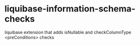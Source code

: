 # liquibase-information-schema-checks
liquibase extension that adds isNullable and checkColumnType  &lt;preConditions> checks
